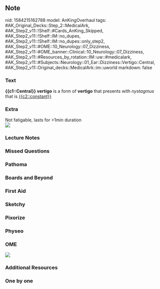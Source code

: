 ## Note
nid: 1584215162788
model: AnKingOverhaul
tags: #AK_Original_Decks::Step_2::MedicalArk, #AK_Step2_v11::!Shelf::#Cards_AnKing_Skipped, #AK_Step2_v11::!Shelf::IM::no_dupes, #AK_Step2_v11::!Shelf::IM::no_dupes::only_step2, #AK_Step2_v11::#OME::10_Neurology::07_Dizziness, #AK_Step2_v11::#OME_banner::Clinical::10_Neurology::07_Dizziness, #AK_Step2_v11::#Resources_by_rotation::IM::uw::#medicalark, #AK_Step2_v11::#Subjects::Neurology::01_Ear::Dizziness::Vertigo::Central, #AK_Step2_v11::Original_decks::MedicalArk::im::uworld
markdown: false

### Text
<b>{{c1::Central}} vertigo</b> is a form of <b>vertigo</b> that
presents with <i>nystagmus</i> that is <u>{{c2::constant}}</u>

### Extra
<div>
  Not fatigable, lasts for >1min duration
</div><img src=
"paste-475696c2b2e77c0b30da8d64777a4bf701b2f3b7.jpg">

### Lecture Notes


### Missed Questions


### Pathoma


### Boards and Beyond


### First Aid


### Sketchy


### Pixorize


### Physeo


### OME
<div class="ome-widget">
  <a href=
  "https://onlinemeded.org/spa/neurology/dizziness/acquire?ref=anki">
  <img src="_OME_AnkiFlashcards_Lesson_5.png"></a>
</div>

### Additional Resources


### One by one

